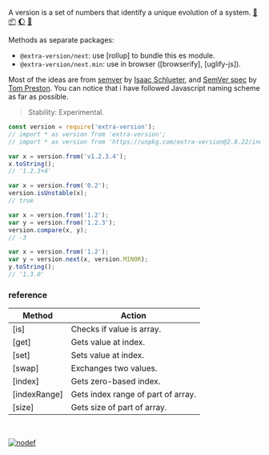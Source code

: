 A version is a set of numbers that identify a unique evolution of a system. [:running:] [:package:] [:moon:] [:ledger:]

Methods as separate packages:
- `@extra-version/next`: use [rollup] to bundle this es module.
- `@extra-version/next.min`: use in browser ([browserify], [uglify-js]).

Most of the ideas are from [semver] by [Isaac Schlueter], and [SemVer spec]
by [Tom Preston]. You can notice that i have followed Javascript naming
scheme as far as possible.

> Stability: Experimental.

```javascript
const version = require('extra-version');
// import * as version from 'extra-version';
// import * as version from 'https://unpkg.com/extra-version@2.8.22/index.mjs'; (deno)

var x = version.from('v1.2.3.4');
x.toString();
// '1.2.3+4'

var x = version.from('0.2');
version.isUnstable(x);
// true

var x = version.from('1.2');
var y = version.from('1.2.3');
version.compare(x, y);
// -3

var x = version.from('1.2');
var y = version.next(x, version.MINOR);
y.toString();
// '1.3.0'
```

### reference

| Method                | Action
|-----------------------|-------
| [is]                  | Checks if value is array.
| [get]                 | Gets value at index.
| [set]                 | Sets value at index.
| [swap]                | Exchanges two values.
| [index]               | Gets zero-based index.
| [indexRange]          | Gets index range of part of array.
| [size]                | Gets size of part of array.

<br>

[![nodef](https://merferry.glitch.me/card/extra-version.svg)](https://nodef.github.io)

[semver]: https://www.npmjs.com/package/semver
[SemVer spec]: https://semver.org
[Isaac Schlueter]: https://izs.me
[Tom Preston]: https://tom.preston-werner.com
[:running:]: https://npm.runkit.com/extra-version
[:package:]: https://www.npmjs.com/package/extra-version
[:moon:]: https://www.npmjs.com/package/extra-version.min
[:ledger:]: https://unpkg.com/extra-version/
